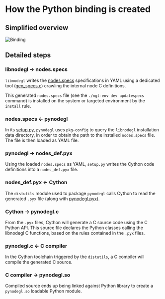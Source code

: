 How the Python binding is created
=================================

## Simplified overview

![Binding](binding.png)

## Detailed steps

### libnodegl → nodes.specs

`libnodegl` writes the [nodes.specs][specs] specifications in YAML using a
dedicated tool ([gen_specs.c][gen-specs-c]) crawling the internal node C
definitions.

This generated `nodes.specs` file (see the `./ngl-env dev updatespecs` command)
is installed on the system or targeted environment by the `install` rule.

[specs]: /libnodegl/nodes.specs
[gen-specs-c]: /libnodegl/gen_specs.c

### nodes.specs ← pynodegl

In its [setup.py][pynodegl-setup], `pynodegl` uses `pkg-config` to query the
`libnodegl` installation data directory, in order to obtain the path to the
installed `nodes.specs` file. The file is then loaded as YAML file.

[pynodegl-setup]: /pynodegl/setup.py

### pynodegl → nodes_def.pyx

Using the loaded `nodes.specs` as YAML, `setup.py` writes the Cython code
definitions into a `nodes_def.pyx` file.

### nodes_def.pyx ← Cython

The `distutils` module used to package `pynodegl` calls Cython to read the
generated `.pyx` file (along with [pynodegl.pyx][pynodegl-pyx]).

### Cython → pynodegl.c

From the `.pyx` files, Cython will generate a C source code using the C
Python API. This source file declares the Python classes calling the libnodegl
C functions, based on the rules contained in the `.pyx` files.

### pynodegl.c ← C compiler

In the Cython toolchain triggered by the `distutils`, a C compiler will compile
the generated C source.

### C compiler → pynodegl.so

Compiled source ends up being linked against Python library to create a
`pynodegl.so` loadable Python module.

[pynodegl-pyx]: /pynodegl/pynodegl.pyx
